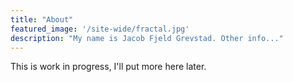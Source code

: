 ```yaml
---
title: "About"
featured_image: '/site-wide/fractal.jpg'
description: "My name is Jacob Fjeld Grevstad. Other info..."
---
```

 This is work in progress, I'll put more here later.
